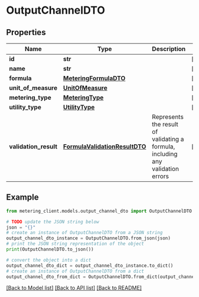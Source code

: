 # OutputChannelDTO


## Properties

Name | Type | Description | Notes
------------ | ------------- | ------------- | -------------
**id** | **str** |  | [optional] 
**name** | **str** |  | [optional] 
**formula** | [**MeteringFormulaDTO**](MeteringFormulaDTO.md) |  | [optional] 
**unit_of_measure** | [**UnitOfMeasure**](UnitOfMeasure.md) |  | [optional] 
**metering_type** | [**MeteringType**](MeteringType.md) |  | [optional] 
**utility_type** | [**UtilityType**](UtilityType.md) |  | [optional] 
**validation_result** | [**FormulaValidationResultDTO**](FormulaValidationResultDTO.md) | Represents the result of validating a formula, including any validation errors | [optional] 

## Example

```python
from metering_client.models.output_channel_dto import OutputChannelDTO

# TODO update the JSON string below
json = "{}"
# create an instance of OutputChannelDTO from a JSON string
output_channel_dto_instance = OutputChannelDTO.from_json(json)
# print the JSON string representation of the object
print(OutputChannelDTO.to_json())

# convert the object into a dict
output_channel_dto_dict = output_channel_dto_instance.to_dict()
# create an instance of OutputChannelDTO from a dict
output_channel_dto_from_dict = OutputChannelDTO.from_dict(output_channel_dto_dict)
```
[[Back to Model list]](../README.md#documentation-for-models) [[Back to API list]](../README.md#documentation-for-api-endpoints) [[Back to README]](../README.md)


